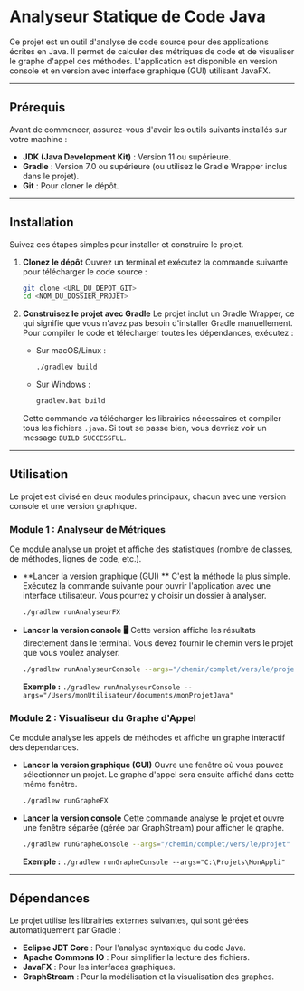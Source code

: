 # **Analyseur Statique de Code Java**

Ce projet est un outil d'analyse de code source pour des applications écrites en Java. Il permet de calculer des métriques de code et de visualiser le graphe d'appel des méthodes. L'application est disponible en version console et en version avec interface graphique (GUI) utilisant JavaFX.

-----

## **Prérequis**

Avant de commencer, assurez-vous d'avoir les outils suivants installés sur votre machine :

* **JDK (Java Development Kit)** : Version 11 ou supérieure.
* **Gradle** : Version 7.0 ou supérieure (ou utilisez le Gradle Wrapper inclus dans le projet).
* **Git** : Pour cloner le dépôt.

-----

## **Installation**

Suivez ces étapes simples pour installer et construire le projet.

1.  **Clonez le dépôt**
    Ouvrez un terminal et exécutez la commande suivante pour télécharger le code source :

    ```bash
    git clone <URL_DU_DEPOT_GIT>
    cd <NOM_DU_DOSSIER_PROJET>
    ```

2.  **Construisez le projet avec Gradle**
    Le projet inclut un Gradle Wrapper, ce qui signifie que vous n'avez pas besoin d'installer Gradle manuellement. Pour compiler le code et télécharger toutes les dépendances, exécutez :

    * Sur macOS/Linux :
      ```bash
      ./gradlew build
      ```
    * Sur Windows :
      ```bash
      gradlew.bat build
      ```

    Cette commande va télécharger les librairies nécessaires et compiler tous les fichiers `.java`. Si tout se passe bien, vous devriez voir un message `BUILD SUCCESSFUL`.

-----

## **Utilisation**

Le projet est divisé en deux modules principaux, chacun avec une version console et une version graphique.

### **Module 1 : Analyseur de Métriques**

Ce module analyse un projet et affiche des statistiques (nombre de classes, de méthodes, lignes de code, etc.).

* **Lancer la version graphique (GUI) **
  C'est la méthode la plus simple. Exécutez la commande suivante pour ouvrir l'application avec une interface utilisateur. Vous pourrez y choisir un dossier à analyser.

  ```bash
  ./gradlew runAnalyseurFX
  ```

* **Lancer la version console 🖥️**
  Cette version affiche les résultats directement dans le terminal. Vous devez fournir le chemin vers le projet que vous voulez analyser.

  ```bash
  ./gradlew runAnalyseurConsole --args="/chemin/complet/vers/le/projet"
  ```

  **Exemple :**
  `./gradlew runAnalyseurConsole --args="/Users/monUtilisateur/documents/monProjetJava"`

### **Module 2 : Visualiseur du Graphe d'Appel**

Ce module analyse les appels de méthodes et affiche un graphe interactif des dépendances.

* **Lancer la version graphique (GUI)**
  Ouvre une fenêtre où vous pouvez sélectionner un projet. Le graphe d'appel sera ensuite affiché dans cette même fenêtre.

  ```bash
  ./gradlew runGrapheFX
  ```

* **Lancer la version console️**
  Cette commande analyse le projet et ouvre une fenêtre séparée (gérée par GraphStream) pour afficher le graphe.

  ```bash
  ./gradlew runGrapheConsole --args="/chemin/complet/vers/le/projet"
  ```

  **Exemple :**
  `./gradlew runGrapheConsole --args="C:\Projets\MonAppli"`

-----

## **Dépendances**

Le projet utilise les librairies externes suivantes, qui sont gérées automatiquement par Gradle :

* **Eclipse JDT Core** : Pour l'analyse syntaxique du code Java.
* **Apache Commons IO** : Pour simplifier la lecture des fichiers.
* **JavaFX** : Pour les interfaces graphiques.
* **GraphStream** : Pour la modélisation et la visualisation des graphes.